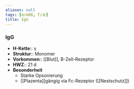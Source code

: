 ```yaml
---
aliases: null
tags: [m/m08, f/🩸]
title: IgG
---
```

### IgG
- **H-Kette**:: γ 
- **Struktur**:: Monomer
- **Vorkommen**:: [[Blut]], B-Zell-Rezeptor
- **HWZ**:: 21 d
- **Besonderheit**
	- Starke Opsonierung
	- [[Plazenta]]gängig via Fc-Rezeptor ([[Nestschutz]])
